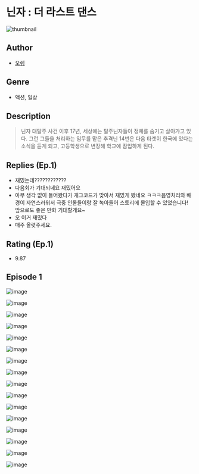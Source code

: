 # 닌자 : 더 라스트 댄스
![thumbnail](https://image-comic.pstatic.net/user_contents_data/challenge_comic/2023/05/24/366720/upload_7221584920393822768_480x623.jpeg)

## Author
- [오렝](https://comic.naver.com/artistTitle?id=366720)

## Genre
- 액션, 일상

## Description
> 닌자 대탈주 사건 이후 17년, 세상에는 탈주닌자들이 정체를 숨기고 살아가고 있다. 그런 그들을 처리하는 임무를 맡은 추격닌 14번은 다음 타겟이 한국에 있다는 소식을 듣게 되고, 고등학생으로 변장해 학교에 잠입하게 된다.

## Replies (Ep.1)
- 재밌는데????????????
- 다음회가 기대되네요 재밌어요
- 아무 생각 없이 들어왔다가 개그코드가 맞아서 재밌게 봤네요 ㅋㅋㅋ음영처리와 배경이 자연스러워서 극중 인물들이랑 잘 녹아들어 스토리에 몰입할 수 있었습니다! 앞으로도 좋은 만화 기대할게요~
- 오 이거 재밌다
- 매주 올렷주세요.

## Rating (Ep.1)
- 9.87

## Episode 1
![image](https://image-comic.pstatic.net/user_contents_data/challenge_comic/2023/05/24/366720/upload_7017790410909299248.jpeg)

![image](https://image-comic.pstatic.net/user_contents_data/challenge_comic/2023/05/24/366720/upload_7365748456950216760.jpeg)

![image](https://image-comic.pstatic.net/user_contents_data/challenge_comic/2023/05/24/366720/upload_7089006882038298680.jpeg)

![image](https://image-comic.pstatic.net/user_contents_data/challenge_comic/2023/05/24/366720/upload_7364899625232447334.jpeg)

![image](https://image-comic.pstatic.net/user_contents_data/challenge_comic/2023/05/24/366720/upload_3762533429623140920.jpeg)

![image](https://image-comic.pstatic.net/user_contents_data/challenge_comic/2023/05/24/366720/upload_3472892564756052066.jpeg)

![image](https://image-comic.pstatic.net/user_contents_data/challenge_comic/2023/05/24/366720/upload_3847825833095344995.jpeg)

![image](https://image-comic.pstatic.net/user_contents_data/challenge_comic/2023/05/24/366720/upload_3762868957668978786.jpeg)

![image](https://image-comic.pstatic.net/user_contents_data/challenge_comic/2023/05/24/366720/upload_7305457849184040036.jpeg)

![image](https://image-comic.pstatic.net/user_contents_data/challenge_comic/2023/05/24/366720/upload_3762820402160810083.jpeg)

![image](https://image-comic.pstatic.net/user_contents_data/challenge_comic/2023/05/24/366720/upload_3761741962511672676.jpeg)

![image](https://image-comic.pstatic.net/user_contents_data/challenge_comic/2023/05/24/366720/upload_3762869846679959905.jpeg)

![image](https://image-comic.pstatic.net/user_contents_data/challenge_comic/2023/05/24/366720/upload_3474586917356004406.jpeg)

![image](https://image-comic.pstatic.net/user_contents_data/challenge_comic/2023/05/24/366720/upload_3616446813759169075.jpeg)

![image](https://image-comic.pstatic.net/user_contents_data/challenge_comic/2023/05/24/366720/upload_3919875923070379364.jpeg)

![image](https://image-comic.pstatic.net/user_contents_data/challenge_comic/2023/05/24/366720/upload_3904682695304111408.jpeg)
